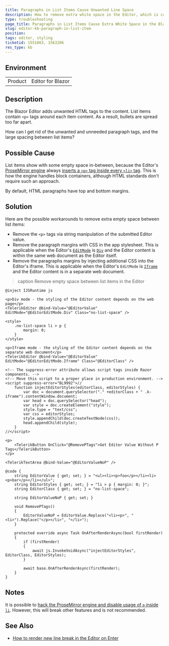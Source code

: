 ```yaml
---
title: Paragraphs in List Items Cause Unwanted Line Space
description: How to remove extra white space in the Editor, which is caused by paragraph tags inside list item tags.
type: troubleshooting
page_title: Paragraphs in List Items Cause Extra White Space in the Blazor Editor
slug: editor-kb-paragraph-in-list-item
position:
tags: editor, styling
ticketid: 1551863, 1563286
res_type: kb
---
```


## Environment

<table>
    <tbody>
        <tr>
            <td>Product</td>
            <td>Editor for Blazor</td>
        </tr>
    </tbody>
</table>


## Description

The Blazor Editor adds unwanted HTML tags to the content. List items contain `<p>` tags around each item content. As a result, bullets are spread too far apart.

How can I get rid of the unwanted and unneeded paragraph tags, and the large spacing between list items?


## Possible Cause

List items show with some empty space in-between, because the Editor's [ProseMirror engine](https://prosemirror.net) always [inserts a `<p>` tag inside every `<li>` tag](https://discuss.prosemirror.net/t/removing-the-default-paragraph-p-inside-a-list-item-li/2745). This is how the engine handles block containers, although HTML standards don't require such an approach.

By default, HTML paragraphs have top and bottom margins.


## Solution

Here are the possible workarounds to remove extra empty space between list items:

* Remove the `<p>` tags via string manipulation of the submitted Editor value.
* Remove the paragraph margins with CSS in the app stylesheet. This is applicable when the Editor's [`EditMode`](slug:editor-edit-modes-overview) is [`Div`](slug:editor-edit-modes-div) and the Editor content is within the same web document as the Editor itself.
* Remove the paragraphs margins by injecting additional CSS into the Editor's iframe. This is applicable when the Editor's `EditMode` is [`Iframe`](slug:editor-edit-modes-iframe) and the Editor content is in a separate web document.

>caption Remove empty space between list items in the Editor

````RAZOR
@inject IJSRuntime js

<p>Div mode - the styling of the Editor content depends on the web page</p>
<TelerikEditor @bind-Value="@EditorValue" EditMode="@EditorEditMode.Div" Class="no-list-space" />

<style>
    .no-list-space li > p {
        margin: 0;
    }
</style>

<p>Iframe mode - the styling of the Editor content depends on the separate web document</p>
<TelerikEditor @bind-Value="@EditorValue" EditMode="@EditorEditMode.Iframe" Class="@EditorClass" />

<!-- The suppress-error attribute allows script tags inside Razor components. -->
<!-- Move this script to a proper place in production environment. -->
<script suppress-error="BL9992">//
    function injectEditorStyles(editorClass, editorStyles) {
        var doc = document.querySelector("." +editorClass + " .k-iframe").contentWindow.document;
        var head = doc.querySelector("head");
        var style = doc.createElement("style");
        style.type = "text/css";
        var css = editorStyles;
        style.appendChild(doc.createTextNode(css));
        head.appendChild(style);
    }
//</script>

<p>
    <TelerikButton OnClick="@RemovePTags">Get Editor Value Without P Tags</TelerikButton>
</p>

<TelerikTextArea @bind-Value="@EditorValueNoP" />

@code {
    string EditorValue { get; set; } = "<ul><li><p>foo</p></li><li><p>bar</p></li></ul>";
    string EditorStyles { get; set; } = "li > p { margin: 0; }";
    string EditorClass { get; set; } = "no-list-space";

    string EditorValueNoP { get; set; }

    void RemovePTags()
    {
        EditorValueNoP = EditorValue.Replace("<li><p>", "<li>").Replace("</p></li>", "</li>");
    }

    protected override async Task OnAfterRenderAsync(bool firstRender)
    {
        if (firstRender)
        {
            await js.InvokeVoidAsync("injectEditorStyles", EditorClass, EditorStyles);
        }

        await base.OnAfterRenderAsync(firstRender);
    }
}
````

## Notes

It is possible to [hack the ProseMirror engine and disable usage of `p` inside `li`](https://www.telerik.com/forums/remove-outer-p-tag-from-editor#5264679). However, this will break other features and is not recommended.


## See Also

* [How to render new line break in the Editor on Enter](slug:editor-kb-new-line-break)
